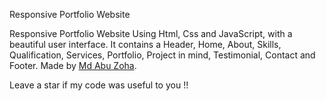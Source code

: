 Responsive Portfolio Website 

Responsive Portfolio Website Using Html, Css and JavaScript, with a beautiful user interface. It contains a Header, Home, About, Skills, Qualification, Services, Portfolio, Project in mind, Testimonial, Contact and Footer. Made by <a href="https://md-abu-zoha.github.io/Portfolio/" target="_blank">Md Abu Zoha</a>.

Leave a star if my code was useful to you !!

